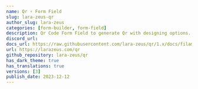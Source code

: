 ```yaml
---
name: Qr ⚡️ Form Field
slug: lara-zeus-qr
author_slug: lara-zeus
categories: [form-builder, form-field]
description: Qr Code Form Field to generate Qr with designing options.
discord_url: 
docs_url: https://raw.githubusercontent.com/lara-zeus/qr/1.x/docs/filament.md
url: https://larazeus.com/qr
github_repository: lara-zeus/qr
has_dark_theme: true
has_translations: true
versions: [3]
publish_date: 2023-12-12
---
```

